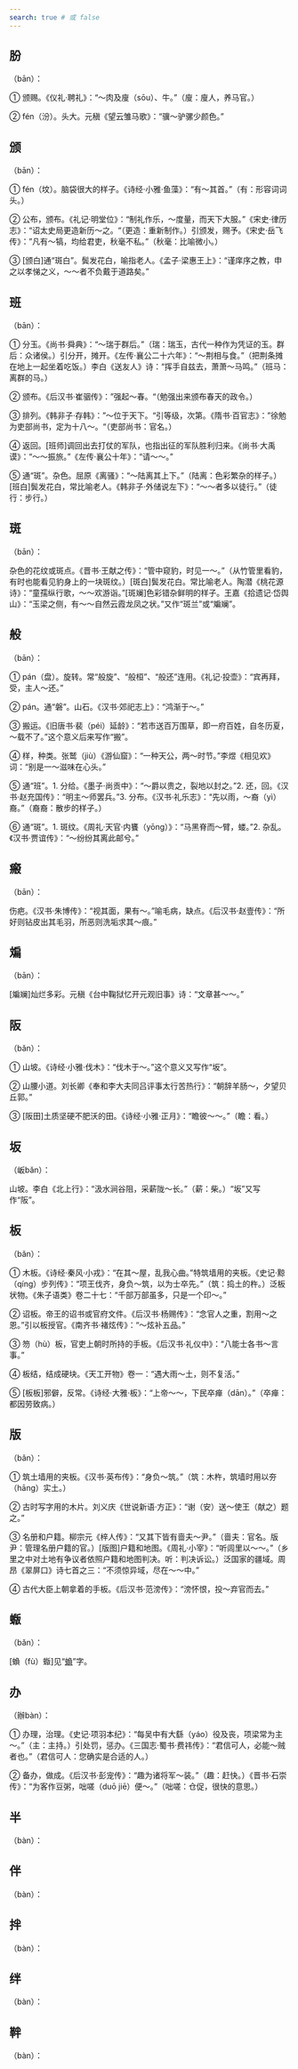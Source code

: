```yaml
---
search: true # 或 false
---
```


## 肦

（bān）：

➀ 颁赐。《仪礼·聘礼》：“～肉及廋（sōu）、牛。”（廋：廋人，养马官。）

➁ fén（汾）。头大。元稹《望云雏马歌》：“骥～驴骡少颜色。”

## 颁

（bān）：

➀ fén（坟）。脑袋很大的样子。《诗经·小雅·鱼藻》：“有～其首。”（有：形容词词头。）

➁ 公布，颁布。《礼记·明堂位》：“制礼作乐，～度量，而天下大服。”《宋史·律历志》：“诏太史局更造新历～之。“（更造：重新制作。）引颁发，赐予。《宋史·岳飞传》：”凡有～犒，均给君吏，秋毫不私。”（秋毫：比喻微小。）

➂ [颁白]通“斑白”。鬓发花白，喻指老人。《孟子·梁惠王上》：“谨庠序之教，申之以孝悌之义，～～者不负戴于道路矣。”

## 班

（bān）：

➀ 分玉。《尚书·舜典》：“～瑞于群后。”（瑞：瑞玉，古代一种作为凭证的玉。群后：众诸侯。）引分开，摊开。《左传·襄公二十六年》：“～荆相与食。”（把荆条摊在地上一起坐着吃饭。）李白《送友人》诗：“挥手自兹去，萧萧～马鸣。”（班马：离群的马。）

➁ 颁布。《后汉书·崔骃传》：”强起～春。“（勉强出来颁布春天的政令。）

➂ 排列。《韩非子·存韩》：”～位于天下。“引等级，次第。《隋书·百官志》：”徐勉为吏部尚书，定为十八～。“（吏部尚书：官名。）

➃ 返回。[班师]调回出去打仗的军队，也指出征的军队胜利归来。《尚书·大禹谟》：“～～振旅。”《左传·襄公十年》：“请～～。”

➄ 通“斑”。杂色。屈原《离骚》：“～陆离其上下。”（陆离：色彩繁杂的样子。）[班白]鬓发花白，常比喻老人。《韩非子·外储说左下》：“～～者多以徒行。”（徒行：步行。）

## 斑

（bān）：

杂色的花纹或斑点。《晋书·王献之传》：“管中窥豹，时见一～。”（从竹管里看豹，有时也能看见豹身上的一块斑纹。）[斑白]鬓发花白。常比喻老人。陶潜《桃花源诗》：“童孺纵行歌，～～欢游诣。”[斑斓]色彩错杂鲜明的样子。王嘉《拾遗记·岱舆山》：“玉梁之侧，有～～自然云霞龙凤之状。”又作“斑兰”或“斒斓”。

## 般

（bān）：

➀ pán（盘）。旋转。常“般旋”、“般桓”、“般还”连用。《礼记·投壶》：“宾再拜，受，主人～还。”

➁ pán。通“磐”。山石。《汉书·郊祀志上》：“鸿渐于～。”

➂ 搬运。《旧唐书·裴（péi）延龄》：“若市送百万围草，即一府百姓，自冬历夏，～载不了。”这个意义后来写作“搬”。

➃ 样，种类。张鹫（jiù）《游仙窟》：“一种天公，两～时节。”李煜《相见欢》词：“别是一～滋味在心头。”

➄ 通“班”。1. 分给。《墨子·尚贡中》：“～爵以贵之，裂地以封之。”2. 还，回。《汉书·赵充国传》：“明主～师罢兵。”3. 分布。《汉书·礼乐志》：“先以雨，～裔（yì）裔。”（裔裔：散步的样子。）

➅ 通“斑”。1. 斑纹。《周礼·天官·内饔（yōng）》：“马黑脊而～臂，蝼。”2. 杂乱。《汉书·贾谊传》：“～纷纷其离此邮兮。”

## 瘢

（bān）：

伤疤。《汉书·朱博传》：“视其面，果有～。”喻毛病，缺点。《后汉书·赵壹传》：“所好则钻皮出其毛羽，所恶则洗垢求其～痕。”

## 斒

（bān）：

[斒斓]灿烂多彩。元稹《台中鞠狱忆开元观旧事》诗：“文章甚～～。”

## 阪

（bǎn）：

➀ 山坡。《诗经·小雅·伐木》：“伐木于～。”这个意义又写作“坂”。

➁ 山腰小道。刘长卿《奉和李大夫同吕评事太行苦热行》：“朝辞羊肠～，夕望贝丘郭。”

➂ [阪田]土质坚硬不肥沃的田。《诗经·小雅·正月》：“瞻彼～～。”（瞻：看。）

## 坂

（岅bǎn）：

山坡。李白《北上行》：“汲水涧谷阻，采薪陇～长。”（薪：柴。）“坂”又写作“阪”。

## 板

（bǎn）：

➀ 木板。《诗经·秦风·小戎》：“在其～屋，乱我心曲。”特筑墙用的夹板。《史记·黥（qíng）步列传》：“项王伐齐，身负～筑，以为士卒先。”（筑：捣土的杵。）泛板状物。《朱子语类》卷二十七：“千部万部虽多，只是一个印～。”

➁ 诏板。帝王的诏书或官府文件。《后汉书·杨赐传》：“念官人之重，割用～之恩。”引以板授官。《南齐书·褚炫传》：“～炫补五品。”

➂ 笏（hù）板，官吏上朝时所持的手板。《后汉书·礼仪中》：“八能士各书～言事。”

➃ 板结，结成硬块。《天工开物》卷一：“遇大雨～土，则不复活。”

➄ [板板]邪僻，反常。《诗经·大雅·板》：“上帝～～，下民卒瘅（dān）。”（卒瘅：都因劳致病。）

## 版

（bǎn）：

➀ 筑土墙用的夹板。《汉书·英布传》：“身负～筑。”（筑：木杵，筑墙时用以夯（hāng）实土。）

➁ 古时写字用的木片。刘义庆《世说新语·方正》：“谢（安）送～使王（献之）题之。”

➂ 名册和户籍。柳宗元《梓人传》：“又其下皆有啬夫～尹。”（啬夫：官名。版尹：管理名册户籍的官。）[版图]户籍和地图。《周礼·小宰》：“听闾里以～～。”（乡里之中对土地有争议者依照户籍和地图判决。听：判决诉讼。）泛国家的疆域。周昂《翠屏口》诗七首之三：“不须惊异域，尽在～～中。”

➃ 古代大臣上朝拿着的手板。《后汉书·范滂传》：“滂怀恨，投～弃官而去。”

## 蝂

（bǎn）：

[蝜（fù）蝂]见“[蝜](../F/fu#蝜)”字。

## 办

（辦bàn）：

➀ 办理，治理。《史记·项羽本纪》：“每吴中有大繇（yáo）役及丧，项梁常为主～。”（主：主持。）引处罚，惩办。《三国志·蜀书·费祎传》：“君信可人，必能～贼者也。”（君信可人：您确实是合适的人。）

➁ 备办，做成。《后汉书·彭宠传》：“趣为诸将军～装。”（趣：赶快。）《晋书·石崇传》：“为客作豆粥，咄嗟（duō jiē）便～。”（咄嗟：仓促，很快的意思。）

## 半

（bàn）：

## 伴

（bàn）：

## 拌

（bàn）：

## 绊

（bàn）：

## 靽

（bàn）：

